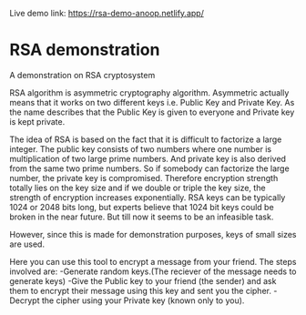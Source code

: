 Live demo link: https://rsa-demo-anoop.netlify.app/

# RSA demonstration
 A demonstration on RSA cryptosystem

RSA algorithm is asymmetric cryptography algorithm. Asymmetric actually means that it works on two different keys i.e. Public Key and Private Key. As the name describes that the Public Key is given to everyone and Private key is kept private.

The idea of RSA is based on the fact that it is difficult to factorize a large integer. The public key consists of two numbers where one number is multiplication of two large prime numbers. And private key is also derived from the same two prime numbers. So if somebody can factorize the large number, the private key is compromised. Therefore encryption strength totally lies on the key size and if we double or triple the key size, the strength of encryption increases exponentially. RSA keys can be typically 1024 or 2048 bits long, but experts believe that 1024 bit keys could be broken in the near future. But till now it seems to be an infeasible task.

However, since this is made for demonstration purposes, keys of small sizes are used.

Here you can use this tool to encrypt a message from your friend. The steps involved are:
 -Generate random keys.(The reciever of the message needs to generate keys)
 -Give the Public key to your friend (the sender) and ask them to encrypt their message using this key and sent you the cipher.
 -Decrypt the cipher using your Private key (known only to you).
 
